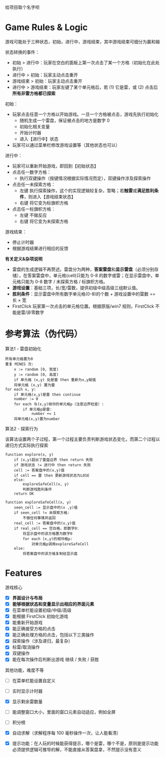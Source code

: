 给项目取个名字呗

# Game Rules & Logic

游戏可能处于三种状态，初始，进行中，游戏结束，其中游戏结束可细分为赢和输

状态转换的事件：

- 初始 > 进行中：玩家在空白的面板上第一次点击了某一个方格（初始化在此处执行）
- 进行中 > 初始：玩家主动点击重开
- 游戏结束 > 初始：玩家主动点击重开
- 进行中 > 游戏结束：玩家左键了某个单元格后，若 (1) 它是雷，或 (2) 点击后**所有非雷方格都已探索**

初始：

- 玩家点击任意一个方格以开始游戏。一旦一个方格被点击，游戏先执行初始化
  - 随机生成一个雷盘，保证被点击的地方是数字 0
  - 初始化相关变量
  - 开始计时器
  - 进入【进行中】状态
- 玩家可以通过菜单栏修改游戏设置等（其他状态也可以）

进行中：

- 玩家可以重新开始游戏，即回到【初始状态】
- 点击任一数字方格：
  - 执行双键操作（按键情况根据实际情况而定），双键操作涉及探索操作
- 点击任一未探索方格：
  - 左键 执行探索操作，这个的实现逻辑较复杂，暂略；若**触雷**或**满足胜利条件**，则进入【游戏结束状态】
  - 右键 将它变为标旗帜方格
- 点击任一标旗帜方格：
  - 左键 不做反应
  - 右键 将它变为未探索方格

游戏结束：

- 停止计时器
- 根据游戏结果进行相应的反馈

**有关定义&杂项说明**

- 雷盘的生成逻辑不再赘述。雷盘分为两种，**答案雷盘**和**显示雷盘**（必须分别存储），在答案雷盘中，单元格(cell)只能为 0-8 的数字或雷；在显示雷盘中，单元格只能为 0-8 数字 / 未探索方格 / 标旗帜方格。
- **游戏设置**：基础三项，长/宽/雷数，提供初级中级高级三组默认值。
- **胜利条件**：显示雷盘中所有数字单元格(0-8)的个数 + 游戏设置中的雷数 == 长 × 宽
- FirstClick 玩家第一次点击的单元格位置。根据原版/win7 规则，FirstClick 不能是雷/非零数字

# 参考算法（伪代码）

算法1 - 雷盘初始化

```
所有单元格置为0
重复 MINES 次:
	x := random [0, 宽度)
	y := random [0, 高度)
	if 单元格 (x,y) 处是雷 then 重新为x,y赋值
	将单元格 (x,y) 置为雷
for each x, y:
	if 单元格(x,y)是雷 then continue
	number := 0
	for each 与(x,y)相邻的单元格p（注意边界检查）:
		if 单元格p是雷:
			number += 1
	将单元格(x,y)置为number
```

算法2 - 探索行为

该算法设置两个子过程，第一个过程主要负责判断游戏状态变化，而第二个过程以递归方式实际执行探索

```
function explore(x, y)
	if (x,y)超出了雷盘边界 then return 失败
	if 游戏状态 != 进行中 then return 失败
	cell := 答案盘中的(x,y)值
	if cell == 雷 then 更新游戏状态为LOSE
	else:
		exploreSafeCell(x, y)
		判断游戏胜利条件
	return OK

function exploreSafeCell(x, y)
	seen_cell := 显示盘中的(x ,y)值
	if seen_cell != 未探索方格:
		不做任何事情并返回
	real_cell := 答案盘中的(x,y)值
	if real_cell == 空白格，即数字0:
		将显示盘中的该方格置为数字0
		for each (x,y)的相邻格p:
			对单元格p调用exploreSafeCell
	else:
		将答案盘中的该方格复制给显示盘
```

# Features

游戏核心

- [x] **界面设计与布局**
- [x] **能够根据状态和变量显示出相应的界面元素**
- [x] 在菜单栏能设置初级/中级/高级
- [x] 能根据 FirstClick 初始化游戏
- [x] 能重新开始游戏
- [x] 能正确接受方格的点击
- [x] 能正确处理方格的点击，包括以下三类操作
- [x] 探索操作（涉及递归，最复杂）
- [x] 标雷/取消操作
- [x] 双键操作
- [x] 能在每次操作后判断出游戏 继续 / 失败 / 获胜

其他功能，难度不等

- [ ] 在菜单栏能设置自定义
- [ ] 实时显示计时器
- [x] 显示剩余雷数量
- [ ] 能调整窗口大小，里面的窗口元素自动适应，例如全屏
- [ ] 积分榜
- [x] 自动求解（求解程序每 100 毫秒操作一次，让人能看清）
- [x] 提示功能：在人玩的时候能获得提示，哪个是雷，哪个不是，原则是提示功能必须提供逻辑可推导的解，不能直接从答案盘拿，不然提示没有意义

